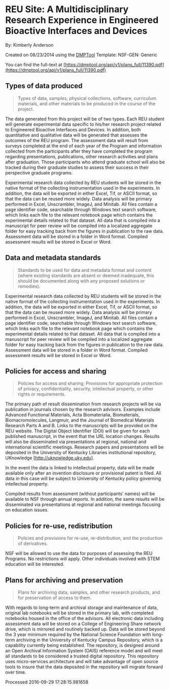 # REU Site:  A Multidisciplinary Research Experience in Engineered Bioactive Interfaces and Devices

By: Kimberly Anderson

Created on 08/23/2014 using the [DMPTool](https://dmp.cdlib.org/) Template: NSF-GEN: Generic

You can find the full-text at [https://dmptool.org/api/v1/plans_full/11390.pdf](https://dmptool.org/api/v1/plans_full/11390.pdf) 

## Types of data produced

> Types of data, samples, physical collections, software, curriculum materials, and other materials to be produced in the course of the project.

The data generated from this project will be of two types. Each REU student will generate experimental data specific to his/her research project related to Engineered Bioactive Interfaces and Devices. In addition, both quantitative and qualitative data will be generated that assesses the outcomes of the REU program. The assessment data will result from surveys completed at the end of each year of the Program and information collected from the participants after they have completed the program regarding presentations, publications, other research activities and plans after graduation. Those participants who attend graduate school will also be tracked during their graduate studies to assess their success in their perspective graduate programs.

Experimental research data collected by REU students will be stored in the native format of the collecting instrumentation used in the experiments. In addition, the data will be exported in either Excel, Tif, or ASCII format, so that the data can be reused more widely. Data analysis will be primary performed in Excel, Unscrambler, ImageJ, and Minitab. All files contain a page identifier code, searchable through Windows text search software, which links each file to the relevant notebook page which contains the experimental details related to that dataset. All data that is compiled into a manuscript for peer review will be compiled into a localized aggregate folder for easy tracking back from the figures in publication to the raw data. Assessment data will be stored in a folder in Word format. Compiled assessment results will be stored in Excel or Word.






## Data and metadata standards 

> Standards to be used for data and metadata format and content (where existing standards are absent or deemed inadequate, this should be documented along with any proposed solutions or remedies).

Experimental research data collected by REU students will be stored in the native format of the collecting instrumentation used in the experiments. In addition, the data will be exported in either Excel, Tif, or ASCII format, so that the data can be reused more widely. Data analysis will be primary performed in Excel, Unscrambler, ImageJ, and Minitab. All files contain a page identifier code, searchable through Windows text search software, which links each file to the relevant notebook page which contains the experimental details related to that dataset. All data that is compiled into a manuscript for peer review will be compiled into a localized aggregate folder for easy tracking back from the figures in publication to the raw data. Assessment data will be stored in a folder in Word format. Compiled assessment results will be stored in Excel or Word.


## Policies for access and sharing

> Policies for access and sharing; Provisions for appropriate protection of privacy, confidentiality, security, intellectual property, or other rights or requirements.

The primary path of result dissemination from research projects will be via publication in journals chosen by the research advisors. Examples include Advanced Functional Materials, Acta Biomaterialia, Biomaterials, Biomacromolecules, Langmuir, and the Journal of Biomedical Materials Research Parts A and B. Links to the manuscripts will be provided on the REU website. The Digital Object Identifier (DOI) will be given for each published manuscript, in the event that the URL location changes. Results will also be disseminated via presentations at regional, national and international scientific meetings. Research papers and presentations will be deposited in the University of Kentucky Libraries institutional repository, UKnowledge [http://uknowledge.uky.edu].

In the event the data is linked to intellectual property, data will be made available only after an invention disclosure or provisional patent is filed. All data in this case will be subject to University of Kentucky policy governing intellectual property.

Compiled results from assessment (without participants&rsquo; names) will be available to NSF through annual reports. In addition, the same results will be disseminated via presentations at regional and national meetings focusing on education issues.


## Policies for re-use, redistribution

> Policies and provisions for re-use, re-distribution, and the production of derivatives.

NSF will be allowed to use the data for purposes of assessing the REU Programs. No restrictions will apply. Other individuals involved with STEM education will be interested.


## Plans for archiving and preservation

> Plans for archiving data, samples, and other research products, and for preservation of access to them.

With regards to long-term and archival storage and maintenance of data, original lab notebooks will be stored in the primary lab, with completed notebooks housed in the office of the advisors. All electronic data including assessment data will be stored on a College of Engineering Share network drive, which is mirrored and routinely backed up. Data will be stored beyond the 3 year minimum required by the National Science Foundation with long-term archiving in the University of Kentucky Campus Repository, which is a capability currently being established. The repository, is designed around an Open Archival Information System (OAIS) reference model and will meet all standards to be considered a trusted digital repository. This repository uses micro-services architecture and will take advantage of open source tools to insure that the data deposited in the repository will migrate forward over time.


Processed 2016-09-29 17:28:15.981658
